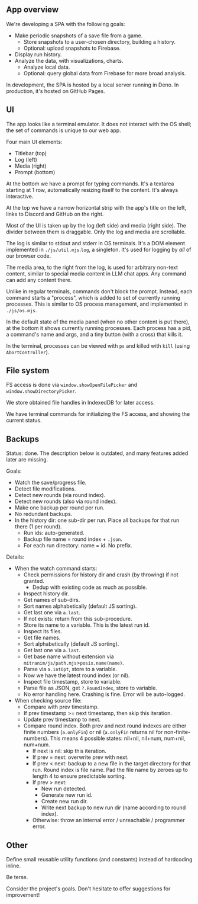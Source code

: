 ## App overview

We're developing a SPA with the following goals:
* Make periodic snapshots of a save file from a game.
  * Store snapshots to a user-chosen directory, building a history.
  * Optional: upload snapshots to Firebase.
* Display run history.
* Analyze the data, with visualizations, charts.
  * Analyze local data.
  * Optional: query global data from Firebase for more broad analysis.

In development, the SPA is hosted by a local server running in Deno. In production, it's hosted on GitHub Pages.

## UI

The app looks like a terminal emulator. It does not interact with the OS shell; the set of commands is unique to our web app.

Four main UI elements:
* Titlebar (top)
* Log (left)
* Media (right)
* Prompt (bottom)

At the bottom we have a prompt for typing commands. It's a textarea starting at 1 row, automatically resizing itself to the content. It's always interactive.

At the top we have a narrow horizontal strip with the app's title on the left, links to Discord and GitHub on the right.

Most of the UI is taken up by the log (left side) and media (right side). The divider between them is draggable. Only the log and media are scrollable.

The log is similar to stdout and stderr in OS terminals. It's a DOM element implemented in `./js/util.mjs`.`log`, a singleton. It's used for logging by _all_ of our browser code.

The media area, to the right from the log, is used for arbitrary non-text content, similar to special media content in LLM chat apps. Any command can add any content there.

Unlike in regular terminals, commands don't block the prompt. Instead, each command starts a "process", which is added to set of currently running processes. This is similar to OS process management, and implemented in `./js/os.mjs`.

In the default state of the media panel (when no other content is put there), at the bottom it shows currently running processes. Each process has a pid, a command's name and args, and a tiny button (with a cross) that kills it.

In the terminal, processes can be viewed with `ps` and killed with `kill` (using `AbortController`).

## File system

FS access is done via `window.showOpenFilePicker` and `window.showDirectoryPicker`.

We store obtained file handles in IndexedDB for later access.

We have terminal commands for initializing the FS access, and showing the current status.

## Backups

Status: done. The description below is outdated, and many features added later are missing.

Goals:
- Watch the save/progress file.
- Detect file modifications.
- Detect new rounds (via round index).
- Detect new rounds (also via round index).
- Make one backup per round per run.
- No redundant backups.
- In the history dir: one sub-dir per run. Place all backups for that run there (1 per round).
  - Run ids: auto-generated.
  - Backup file name = round index + `.json`.
  - For each run directory: name = id. No prefix.

Details:
- When the watch command starts:
  - Check permissions for history dir and crash (by throwing) if not granted.
    - Dedup with existing code as much as possible.
  - Inspect history dir.
  - Get names of sub-dirs.
  - Sort names alphabetically (default JS sorting).
  - Get last one via `a.last`.
  - If not exists: return from this sub-procedure.
  - Store its name to a variable. This is the latest run id.
  - Inspect its files.
  - Get file names.
  - Sort alphabetically (default JS sorting).
  - Get last one via `a.last`.
  - Get base name without extension via `mitranim/js/path.mjs`>`posix.name(name)`.
  - Parse via `a.intOpt`, store to a variable.
  - Now we have the latest round index (or nil).
  - Inspect file timestamp, store to variable.
  - Parse file as JSON, get `?.RoundIndex`, store to variable.
  - No error handling here. Crashing is fine. Error will be auto-logged.
- When checking source file:
  - Compare with prev timestamp.
  - If prev timestamp >= next timestamp, then skip this iteration.
  - Update prev timestamp to next.
  - Compare round index. Both prev and next round indexes are either finite numbers (`a.onlyFin`) or nil (`a.onlyFin` returns nil for non-finite-numbers). This means 4 possible states: nil+nil, nil+num, num+nil, num+num.
    - If next is nil: skip this iteration.
    - If prev = next: overwrite prev with next.
    - If prev < next: backup to a new file in the target directory for that run. Round index is file name. Pad the file name by zeroes up to length 4 to ensure predictable sorting.
    - If prev > next:
      - New run detected.
      - Generate new run id.
      - Create new run dir.
      - Write next backup to new run dir (name according to round index).
    - Otherwise: throw an internal error / unreachable / programmer error.

## Other

Define small reusable utility functions (and constants) instead of hardcoding inline.

Be terse.

Consider the project's goals. Don't hesitate to offer suggestions for improvement!
